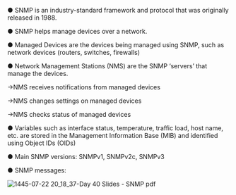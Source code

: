 ● SNMP is an industry-standard framework and protocol that was originally released in 1988.

● SNMP helps manage devices over a network.

● Managed Devices are the devices being managed using SNMP, such as network devices (routers, switches, firewalls)

● Network Management Stations (NMS) are the SNMP ‘servers’ that manage the devices. 

   →NMS receives notifications from managed devices 
 
   →NMS changes settings on managed devices 
 
   →NMS checks status of managed devices 
 

● Variables such as interface status, temperature, traffic load, host name, etc. are stored in the Management Information Base (MIB) and identified using Object IDs (OIDs) 

● Main SNMP versions: SNMPv1, SNMPv2c, SNMPv3 

● SNMP messages:

![1445-07-22 20_18_37-Day 40 Slides - SNMP pdf](https://github.com/0xVoLk/CCNA-Note/assets/100092212/b6677a21-fdf7-47d7-88e1-3dbdf30461eb)
